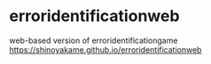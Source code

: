 # erroridentificationweb
web-based version of erroridentificationgame
https://shinoyakame.github.io/erroridentificationweb
